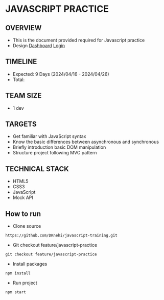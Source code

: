 # JAVASCRIPT PRACTICE

## OVERVIEW

- This is the document provided required for Javascript practice
- Design [Dashboard](<https://www.figma.com/file/drDdQW8TDxshFxf2Vr5HCe/User-Management-CMS-(Community)?type=design&node-id=0-1&mode=design&t=etDOy5B5cHPzNb4p-0>)
         [Login](<https://www.figma.com/file/GD2lCSxAvQXRf6BRtU2dAk/Login-Form-(Community)?type=design&node-id=0-1&mode=design&t=JFWVdhcca5m3nMc8-0>)

## TIMELINE

- Expected: 9 Days (2024/04/16 - 2024/04/26)
- Total:

## TEAM SIZE

- 1 dev

## TARGETS

- Get familiar with JavaScript syntax
- Know the basic differences between asynchronous and synchronous
- Briefly introduction basic DOM manipulation
- Structure project following MVC pattern

## TECHNICAL STACK

- HTML5
- CSS3
- JavaScript
- Mock API

## How to run

- Clone source

```
https://github.com/DKnehi/javascript-training.git
```

- Git checkout feature/javascript-practice

```
git checkout feature/javascript-practice
```

- Install packages

```
npm install
```

- Run project

```
npm start
```